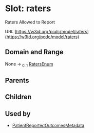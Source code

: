 
# Slot: raters


Raters Allowed to Report

URI: [https://w3id.org/pcdc/model/raters](https://w3id.org/pcdc/model/raters)


## Domain and Range

None &#8594;  <sub>0..1</sub> [RatersEnum](RatersEnum.md)

## Parents


## Children


## Used by

 * [PatientReportedOutcomesMetadata](PatientReportedOutcomesMetadata.md)
